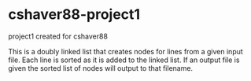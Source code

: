 # cshaver88-project1
project1 created for cshaver88


This is a doubly linked list that creates nodes for lines from a given input file.
Each line is sorted as it is added to the linked list.
If an output file is given the sorted list of nodes will output to that filename.
